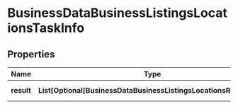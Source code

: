 # BusinessDataBusinessListingsLocationsTaskInfo


## Properties

| Name | Type | Description | Notes |
|------------ | ------------- | ------------- | -------------|
**result** | **List[Optional[BusinessDataBusinessListingsLocationsResultInfo]]** | array of results |[optional]|